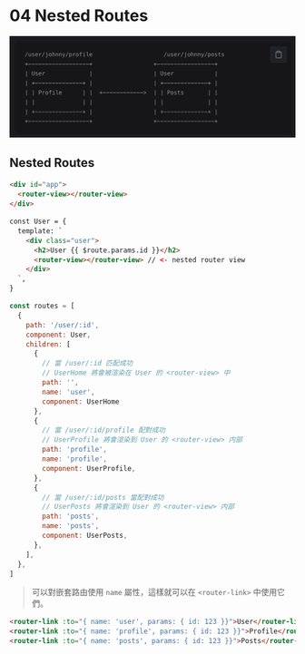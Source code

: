 # 04 Nested Routes

![alt text](./../images/nested-routes.png)

## Nested Routes

```html
<div id="app">
  <router-view></router-view>
</div>
```

```html
const User = {
  template: `
    <div class="user">
      <h2>User {{ $route.params.id }}</h2>
      <router-view></router-view> // <- nested router view
    </div>
  `,
}
```

```javascript
const routes = [
  {
    path: '/user/:id',
    component: User,
    children: [
      { 
        // 當 /user/:id 匹配成功
        // UserHome 將會被渲染在 User 的 <router-view> 中
        path: '', 
        name: 'user',
        component: UserHome 
      },
      {
        // 當 /user/:id/profile 配對成功
        // UserProfile 將會渲染到 User 的 <router-view> 内部
        path: 'profile',
        name: 'profile',
        component: UserProfile,
      },
      {
        // 當 /user/:id/posts 當配對成功
        // UserPosts 將會渲染到 User 的 <router-view> 内部
        path: 'posts',
        name: 'posts',
        component: UserPosts,
      },
    ],
  },
]
```

> 可以對嵌套路由使用 `name` 屬性，這樣就可以在 `<router-link>` 中使用它們。

```html
<router-link :to="{ name: 'user', params: { id: 123 }}">User</router-link>
<router-link :to="{ name: 'profile', params: { id: 123 }}">Profile</router-link>
<router-link :to="{ name: 'posts', params: { id: 123 }}">Posts</router-link>
```

